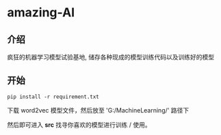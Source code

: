 # amazing-AI

## 介绍

疯狂的机器学习模型试验基地, 储存各种现成的模型训练代码以及训练好的模型

## 开始

    pip install -r requirement.txt

下载 word2vec 模型文件，然后放至 'G:/MachineLearning/' 路径下

然后即可进入 **src** 找寻你喜欢的模型进行训练 / 使用。

